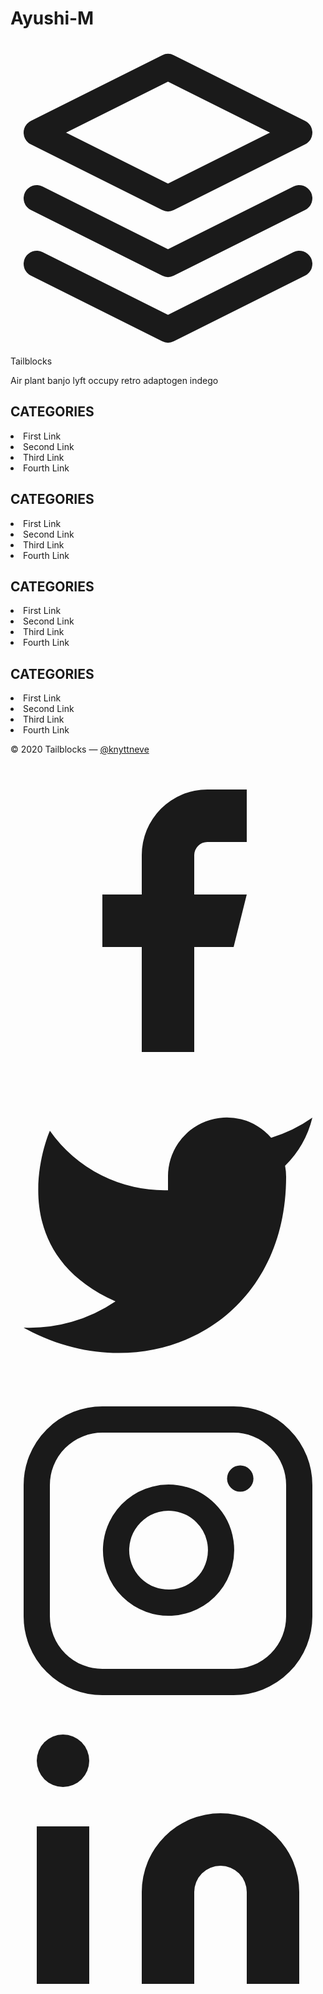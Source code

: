 # Ayushi-M
<footer class="text-gray-600 body-font">
  <div class="container px-5 py-24 mx-auto flex md:items-center lg:items-start md:flex-row md:flex-nowrap flex-wrap flex-col">
    <div class="w-64 flex-shrink-0 md:mx-0 mx-auto text-center md:text-left md:mt-0 mt-10">
      <a class="flex title-font font-medium items-center md:justify-start justify-center text-gray-900">
        <svg xmlns="http://www.w3.org/2000/svg" fill="none" stroke="currentColor" stroke-linecap="round" stroke-linejoin="round" stroke-width="2" class="w-10 h-10 text-white p-2 bg-indigo-500 rounded-full" viewBox="0 0 24 24">
          <path d="M12 2L2 7l10 5 10-5-10-5zM2 17l10 5 10-5M2 12l10 5 10-5"></path>
        </svg>
        <span class="ml-3 text-xl">Tailblocks</span>
      </a>
      <p class="mt-2 text-sm text-gray-500">Air plant banjo lyft occupy retro adaptogen indego</p>
    </div>
    <div class="flex-grow flex flex-wrap md:pr-20 -mb-10 md:text-left text-center order-first">
      <div class="lg:w-1/4 md:w-1/2 w-full px-4">
        <h2 class="title-font font-medium text-gray-900 tracking-widest text-sm mb-3">CATEGORIES</h2>
        <nav class="list-none mb-10">
          <li>
            <a class="text-gray-600 hover:text-gray-800">First Link</a>
          </li>
          <li>
            <a class="text-gray-600 hover:text-gray-800">Second Link</a>
          </li>
          <li>
            <a class="text-gray-600 hover:text-gray-800">Third Link</a>
          </li>
          <li>
            <a class="text-gray-600 hover:text-gray-800">Fourth Link</a>
          </li>
        </nav>
      </div>
      <div class="lg:w-1/4 md:w-1/2 w-full px-4">
        <h2 class="title-font font-medium text-gray-900 tracking-widest text-sm mb-3">CATEGORIES</h2>
        <nav class="list-none mb-10">
          <li>
            <a class="text-gray-600 hover:text-gray-800">First Link</a>
          </li>
          <li>
            <a class="text-gray-600 hover:text-gray-800">Second Link</a>
          </li>
          <li>
            <a class="text-gray-600 hover:text-gray-800">Third Link</a>
          </li>
          <li>
            <a class="text-gray-600 hover:text-gray-800">Fourth Link</a>
          </li>
        </nav>
      </div>
      <div class="lg:w-1/4 md:w-1/2 w-full px-4">
        <h2 class="title-font font-medium text-gray-900 tracking-widest text-sm mb-3">CATEGORIES</h2>
        <nav class="list-none mb-10">
          <li>
            <a class="text-gray-600 hover:text-gray-800">First Link</a>
          </li>
          <li>
            <a class="text-gray-600 hover:text-gray-800">Second Link</a>
          </li>
          <li>
            <a class="text-gray-600 hover:text-gray-800">Third Link</a>
          </li>
          <li>
            <a class="text-gray-600 hover:text-gray-800">Fourth Link</a>
          </li>
        </nav>
      </div>
      <div class="lg:w-1/4 md:w-1/2 w-full px-4">
        <h2 class="title-font font-medium text-gray-900 tracking-widest text-sm mb-3">CATEGORIES</h2>
        <nav class="list-none mb-10">
          <li>
            <a class="text-gray-600 hover:text-gray-800">First Link</a>
          </li>
          <li>
            <a class="text-gray-600 hover:text-gray-800">Second Link</a>
          </li>
          <li>
            <a class="text-gray-600 hover:text-gray-800">Third Link</a>
          </li>
          <li>
            <a class="text-gray-600 hover:text-gray-800">Fourth Link</a>
          </li>
        </nav>
      </div>
    </div>
  </div>
  <div class="bg-gray-100">
    <div class="container mx-auto py-4 px-5 flex flex-wrap flex-col sm:flex-row">
      <p class="text-gray-500 text-sm text-center sm:text-left">© 2020 Tailblocks —
        <a href="https://twitter.com/knyttneve" rel="noopener noreferrer" class="text-gray-600 ml-1" target="_blank">@knyttneve</a>
      </p>
      <span class="inline-flex sm:ml-auto sm:mt-0 mt-2 justify-center sm:justify-start">
        <a class="text-gray-500">
          <svg fill="currentColor" stroke-linecap="round" stroke-linejoin="round" stroke-width="2" class="w-5 h-5" viewBox="0 0 24 24">
            <path d="M18 2h-3a5 5 0 00-5 5v3H7v4h3v8h4v-8h3l1-4h-4V7a1 1 0 011-1h3z"></path>
          </svg>
        </a>
        <a class="ml-3 text-gray-500">
          <svg fill="currentColor" stroke-linecap="round" stroke-linejoin="round" stroke-width="2" class="w-5 h-5" viewBox="0 0 24 24">
            <path d="M23 3a10.9 10.9 0 01-3.14 1.53 4.48 4.48 0 00-7.86 3v1A10.66 10.66 0 013 4s-4 9 5 13a11.64 11.64 0 01-7 2c9 5 20 0 20-11.5a4.5 4.5 0 00-.08-.83A7.72 7.72 0 0023 3z"></path>
          </svg>
        </a>
        <a class="ml-3 text-gray-500">
          <svg fill="none" stroke="currentColor" stroke-linecap="round" stroke-linejoin="round" stroke-width="2" class="w-5 h-5" viewBox="0 0 24 24">
            <rect width="20" height="20" x="2" y="2" rx="5" ry="5"></rect>
            <path d="M16 11.37A4 4 0 1112.63 8 4 4 0 0116 11.37zm1.5-4.87h.01"></path>
          </svg>
        </a>
        <a class="ml-3 text-gray-500">
          <svg fill="currentColor" stroke="currentColor" stroke-linecap="round" stroke-linejoin="round" stroke-width="0" class="w-5 h-5" viewBox="0 0 24 24">
            <path stroke="none" d="M16 8a6 6 0 016 6v7h-4v-7a2 2 0 00-2-2 2 2 0 00-2 2v7h-4v-7a6 6 0 016-6zM2 9h4v12H2z"></path>
            <circle cx="4" cy="4" r="2" stroke="none"></circle>
          </svg>
        </a>
      </span>
    </div>
  </div>
</footer>
